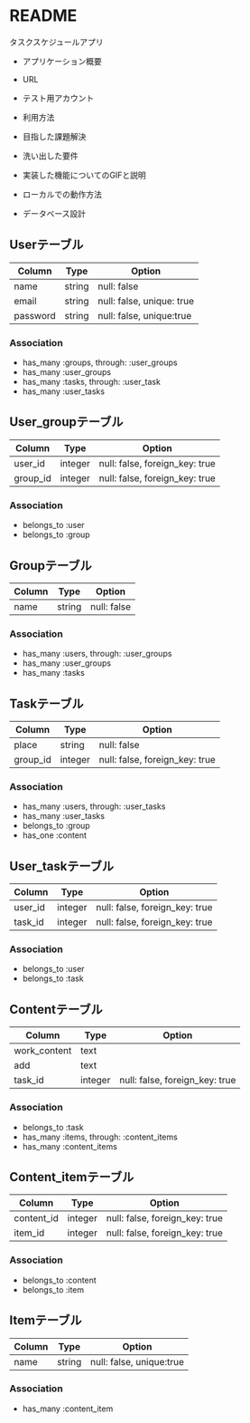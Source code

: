 # README

タスクスケジュールアプリ


* アプリケーション概要

* URL

* テスト用アカウント

* 利用方法

* 目指した課題解決

* 洗い出した要件

* 実装した機能についてのGIFと説明

* ローカルでの動作方法

* データベース設計


## Userテーブル

|Column|Type|Option|
|------|----|------|
|name|string|null: false|
|email|string|null: false, unique: true|
|password|string|null: false, unique:true|

### Association

- has_many  :groups, through: :user_groups
- has_many  :user_groups
- has_many  :tasks, through: :user_task
- has_many  :user_tasks


## User_groupテーブル

|Column|Type|Option|
|------|----|------|
|user_id|integer|null: false, foreign_key: true|
|group_id|integer|null: false, foreign_key: true|

### Association

- belongs_to :user
- belongs_to :group


## Groupテーブル

|Column|Type|Option|
|------|----|------|
|name|string|null: false|

### Association

- has_many  :users, through: :user_groups
- has_many  :user_groups
- has_many  :tasks


## Taskテーブル

|Column|Type|Option|
|------|----|------|
|place|string|null: false|
|group_id|integer|null: false, foreign_key: true|

### Association

- has_many  :users, through: :user_tasks
- has_many  :user_tasks
- belongs_to  :group
- has_one  :content


## User_taskテーブル

|Column|Type|Option|
|------|----|------|
|user_id|integer|null: false, foreign_key: true|
|task_id|integer|null: false, foreign_key: true|

### Association

- belongs_to :user
- belongs_to :task


## Contentテーブル

|Column|Type|Option|
|------|----|------|
|work_content|text|
|add|text|
|task_id|integer|null: false, foreign_key: true|

### Association

- belongs_to  :task
- has_many  :items, through: :content_items
- has_many  :content_items


## Content_itemテーブル

|Column|Type|Option|
|------|----|------|
|content_id|integer|null: false, foreign_key: true|
|item_id|integer|null: false, foreign_key: true|

### Association

- belongs_to :content
- belongs_to :item


## Itemテーブル

|Column|Type|Option|
|------|----|------|
|name|string|null: false, unique:true|

### Association

- has_many :content_item